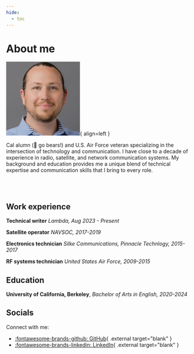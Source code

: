 ```yaml
---
hide:
  - toc
---
```


# About me


![](assets/images/avatar.png){ align=left }

Cal alumn (🐻 go bears!) and U.S. Air Force veteran specializing in the intersection of technology and communication. I have close to a decade of experience in radio, satellite, and network communication systems. 
My background and education provides me a unique blend of technical expertise and communication skills that I bring to every role.

<br>
<br>

## Work experience

__Technical writer__ *Lambda, Aug 2023 - Present*

__Satellite operator__ *NAVSOC, 2017-2019*

__Electronics technician__ *Silke Communications, Pinnacle Technlogy, 2015-2017*

__RF systems technician__ *United States Air Force, 2009-2015*

## Education

__University of California, Berkeley__, *Bachelor of Arts in English, 2020-2024*

## Socials

Connect with me:

- [:fontawesome-brands-github: GitHub](https://github.com/brasmi){ .external target="blank" }
- [:fontawesome-brands-linkedin: LinkedIn](https://www.linkedin.com/in/brady-smith-5054a723a/){ .external target="blank" }
